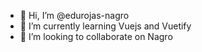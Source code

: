 - 👋 Hi, I’m @edurojas-nagro
- 🌱 I’m currently learning Vuejs and Vuetify
- 💞️ I’m looking to collaborate on Nagro

<!---
edurojas-nagro/edurojas-nagro is a ✨ special ✨ repository because its `README.md` (this file) appears on your GitHub profile.
You can click the Preview link to take a look at your changes.
--->
